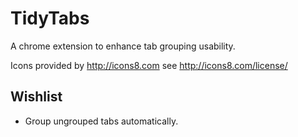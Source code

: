 # TidyTabs
A chrome extension to enhance tab grouping usability.

Icons provided by http://icons8.com
see http://icons8.com/license/

## Wishlist
+ Group ungrouped tabs automatically.
